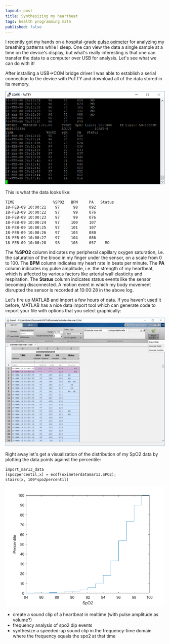 ```yaml
---
layout: post
title: Synthesizing my heartbeat
tags: health programming math
published: false
---
```


I recently got my hands on a hospital-grade [pulse oximeter](https://en.wikipedia.org/wiki/Pulse_oximetry) for analyzing my breathing patterns while I sleep. One can view the data a single sample at a time on the device's display, but what's really interesting is that one can transfer the data to a computer over USB for analysis. Let's see what we can do with it!

After installing a USB->COM bridge driver I was able to establish a serial connection to the device with PuTTY and download all of the data stored in its memory.

![A screenshot of PuTTY streaming the data](/images/putty.png)

This is what the data looks like:

```
TIME                 %SPO2   BPM     PA   Status 
18-FEB-09 10:00:21    97      98     092         
18-FEB-09 10:00:22    97      99     076         
18-FEB-09 10:00:23    97      99     076         
18-FEB-09 10:00:24    97     100     107         
18-FEB-09 10:00:25    97     101     107         
18-FEB-09 10:00:26    97     103     080         
18-FEB-09 10:00:27    97     104     086         
18-FEB-09 10:00:28    98     105     057    MO     
```

The **%SPO2** column indicates my peripheral capillary oxygen saturation, i.e. the saturation of the blood in my finger under the sensor, on a scale from 0 to 100. The **BPM** column indicates my heart rate in beats per minute. The **PA** column indicates my pulse amplitude, i.e. the strength of my heartbeat, which is affected by various factors like arterial wall elasticity and respiration. The **Status** column indicates status events like the sensor becoming disconnected. A motion event in which my body movement disrupted the sensor is recorded at 10:00:28 in the above log.

Let's fire up MATLAB and import a few hours of data. If you haven't used it before, MATLAB has a nice data import tool which can generate code to import your file with options that you select graphically:

![A screenshot of MATLAB's data importer](/images/matlab-importer.png)

Right away let's get a visualization of the distribution of my SpO2 data by plotting the data points against the percentile:

```
import_mar13_data
[spo2percentil,x] = ecdf(oximeterdatamar13.SPO2);
stairs(x, 100*spo2percentil)
```

![Distribution of Spo2](/images/matlab-spo2-distribution.png)

- create a sound clip of a heartbeat in realtime (with pulse amplitude as volume?)
- frequency analysis of spo2 dip events
- synthesize a speeded-up sound clip in the frequency-time domain where the frequency equals the spo2 at that time
